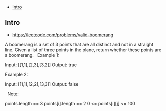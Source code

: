 - [Intro](#intro)

## Intro

- https://leetcode.com/problems/valid-boomerang

A boomerang is a set of 3 points that are all distinct and not in a straight line.
Given a list of three points in the plane, return whether these points are a boomerang.
 
Example 1:

Input: [[1,1],[2,3],[3,2]]
Output: true


Example 2:

Input: [[1,1],[2,2],[3,3]]
Output: false

 
Note:

points.length == 3
points[i].length == 2
0 <= points[i][j] <= 100


 
